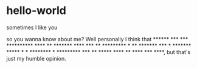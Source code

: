 # hello-world
sometimes I like you

so you wanna know about me? Well personally I think that ****** *** *** ********** **** ** ******* **** *** ** ********* * ** ******* *** * ******* ***** * * ******** * ********* *** ** ***** **** **  **** *** ****, but that's just my humble opinion.
